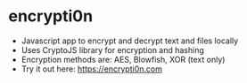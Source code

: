 # encrypti0n
- Javascript app to encrypt and decrypt text and files locally
- Uses CryptoJS library for encryption and hashing
- Encryption methods are: AES, Blowfish, XOR (text only)
- Try it out here: https://encrypti0n.com
